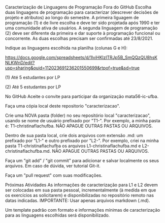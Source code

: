 Caracterização de Linguagens de Programação
Fora do GitHub
Escolha duas linguagens de programação para caracterizar (descrever decisões de projeto e atributos) ao longo do semestre. A primeira liguagem de programação (1) é de livre escolha e deve ter sido projetada após 1990 e ter uma comunidade ativa de usuários. A segunda linguagem de programação (2) deve ser diferente da primeira e dar suporte à programação funcional ou concorrente. As duas escolhas precisam ser confirmadas até 23/8/2021.

Indique as linguagens escolhida na planilha (colunas G e H):

https://docs.google.com/spreadsheets/d/1lviHKlzITRJp5B_SmQQzQU8hsKNLKWnD/edit?usp=sharing&ouid=112023691236201550699&rtpof=true&sd=true

(1) Até 5 estudantes por LP

(2) Até 5 estudantes por LP

No GitHub
Aceite o convite para participar da organização mata56-ic-ufba.

Faça uma cópia local deste repositorio "caracterizacao".

Crie uma NOVA pasta (folder) no seu repositório local "caracterizacao", usando se nome de usuário prefixado por "T1-". Por exemplo, a minha pasta é: T1-christinaflachufba. NÃO APAGUE OUTRAS PASTAS OU ARQUIVOS.

Dentro de sua pasta local, crie dois arquivos com extensão .md: um prefixado por "L1-" e outro prefixado por "L2-". Por exemplo, criei na minha pasta T1-christinaflachufba os arquivos L1-christinaflachufba.md e L2-christinaflachufba.md. NÃO APAGUE OUTRAS PASTAS OU ARQUIVOS.

Faça um "git add" / "git commit" para adicionar e salvar localmente os seus arquivos. Em caso de dúvida, ver tutorial Git-it.

Faça um "pull request" com suas modificações.

Próximas Atividades
As informações de caracterização para L1 e L2 devem ser colocadas em sua pasta pessoal, incrementalmente (à medida em que os exercícios as solicitarem) e disponibilizadas no repositório remoto nas datas indicadas. IMPORTANTE: Usar apenas arquivos markdown (.md).

Um template padrão com formato e informações mínimas de caracterização para as linguagens escolhidas será disponibilizado.